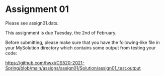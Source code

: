 # Assignment 01

Please see assign01.dats.

This assignment is due Tuesday, the 2nd of February.

Before submitting, please make sure that you have the following-like
file in your MySolution directory which contains some output from
testing your code:

https://github.com/hwxi/CS520-2021-Spring/blob/main/assigns/assign01/Solution/assign01_test.output
